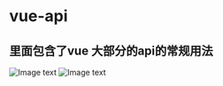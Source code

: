 # vue-api
## 里面包含了vue 大部分的api的常规用法
![Image text](https://github.com/DanDan1924/vue-api/edit/master/assets/images/WechatIMG68.jpeg)
![Image text](https://github.com/DanDan1924/vue-api/edit/master/assets/images/WechatIMG69.jpeg)

